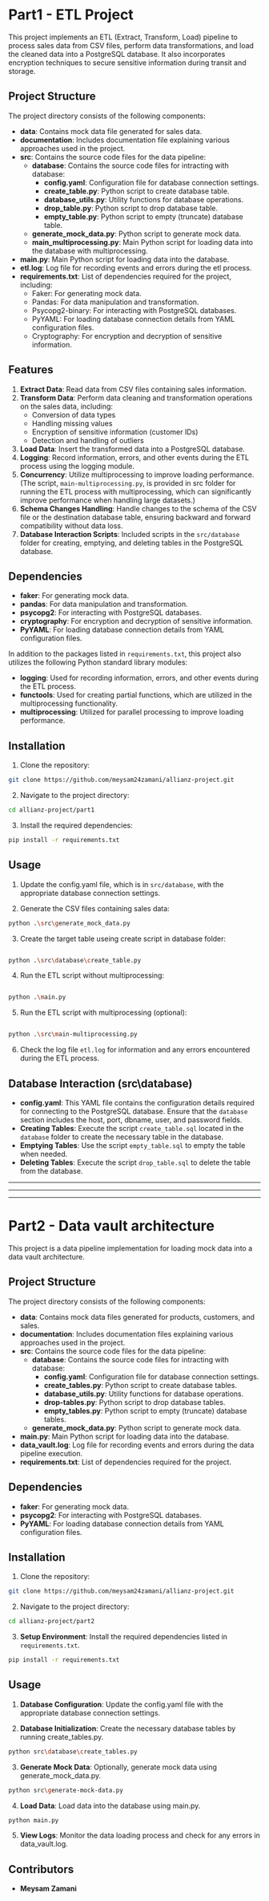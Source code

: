 # Part1 - ETL Project

This project implements an ETL (Extract, Transform, Load) pipeline to process sales data from CSV files, perform data transformations, and load the cleaned data into a PostgreSQL database. It also incorporates encryption techniques to secure sensitive information during transit and storage.

## Project Structure

The project directory consists of the following components:

- **data**: Contains mock data file generated for sales data.
- **documentation**: Includes documentation file explaining various approaches used in the project.
- **src**: Contains the source code files for the data pipeline:
  - **database**: Contains the source code files for intracting with database:
    - **config.yaml**: Configuration file for database connection settings.
    - **create_table.py**: Python script to create database table.
    - **database_utils.py**: Utility functions for database operations.
    - **drop_table.py**: Python script to drop database table.
    - **empty_table.py**: Python script to empty (truncate) database table.
  - **generate_mock_data.py**: Python script to generate mock data.
  - **main_multiprocessing.py**: Main Python script for loading data into the database with multiprocessing.
- **main.py**: Main Python script for loading data into the database.
- **etl.log**: Log file for recording events and errors during the etl process.
- **requirements.txt**: List of dependencies required for the project, including:
  - Faker: For generating mock data.
  - Pandas: For data manipulation and transformation.
  - Psycopg2-binary: For interacting with PostgreSQL databases.
  - PyYAML: For loading database connection details from YAML configuration files.
  - Cryptography: For encryption and decryption of sensitive information.

## Features

1. **Extract Data**: Read data from CSV files containing sales information.
2. **Transform Data**: Perform data cleaning and transformation operations on the sales data, including:
   - Conversion of data types
   - Handling missing values
   - Encryption of sensitive information (customer IDs)
   - Detection and handling of outliers
3. **Load Data**: Insert the transformed data into a PostgreSQL database.
4. **Logging**: Record information, errors, and other events during the ETL process using the logging module.
5. **Concurrency**: Utilize multiprocessing to improve loading performance. (The script, `main-multiprocessing.py`, is provided in src folder for running the ETL process with multiprocessing, which can significantly improve performance when handling large datasets.)
6. **Schema Changes Handling**: Handle changes to the schema of the CSV file or the destination database table, ensuring backward and forward compatibility without data loss.
7. **Database Interaction Scripts**: Included scripts in the `src/database` folder for creating, emptying, and deleting tables in the PostgreSQL database.

## Dependencies

- **faker**: For generating mock data.
- **pandas**: For data manipulation and transformation.
- **psycopg2**: For interacting with PostgreSQL databases.
- **cryptography**: For encryption and decryption of sensitive information.
- **PyYAML**: For loading database connection details from YAML configuration files.

In addition to the packages listed in `requirements.txt`, this project also utilizes the following Python standard library modules:

- **logging**: Used for recording information, errors, and other events during the ETL process.
- **functools**: Used for creating partial functions, which are utilized in the multiprocessing functionality.
- **multiprocessing**: Utilized for parallel processing to improve loading performance.

## Installation

1. Clone the repository:

```bash
git clone https://github.com/meysam24zamani/allianz-project.git
```

2. Navigate to the project directory:

```bash
cd allianz-project/part1
```

3. Install the required dependencies:

```bash
pip install -r requirements.txt
```

## Usage

1. Update the config.yaml file, which is in `src/database`, with the appropriate database connection settings.

2. Generate the CSV files containing sales data:

```bash
python .\src\generate_mock_data.py
```

3. Create the target table useing create script in database folder:

```bash

python .\src\database\create_table.py

```

4. Run the ETL script without multiprocessing:

```bash

python .\main.py

```

5. Run the ETL script with multiprocessing (optional):

```bash

python .\src\main-multiprocessing.py

```

6. Check the log file `etl.log` for information and any errors encountered during the ETL process.


## Database Interaction (src\database)

- **config.yaml**: This YAML file contains the configuration details required for connecting to the PostgreSQL database. Ensure that the `database` section includes the host, port, dbname, user, and password fields.
- **Creating Tables**: Execute the script `create_table.sql` located in the `database` folder to create the necessary table in the database.
- **Emptying Tables**: Use the script `empty_table.sql` to empty the table when needed.
- **Deleting Tables**: Execute the script `drop_table.sql` to delete the table from the database.

---------------------------------------------------------------------------------------------
---------------------------------------------------------------------------------------------
---------------------------------------------------------------------------------------------

# Part2 - Data vault architecture

This project is a data pipeline implementation for loading mock data into a data vault architecture.

## Project Structure

The project directory consists of the following components:

- **data**: Contains mock data files generated for products, customers, and sales.
- **documentation**: Includes documentation files explaining various approaches used in the project.
- **src**: Contains the source code files for the data pipeline:
  - **database**: Contains the source code files for intracting with database:
    - **config.yaml**: Configuration file for database connection settings.
    - **create_tables.py**: Python script to create database tables.
    - **database_utils.py**: Utility functions for database operations.
    - **drop-tables.py**: Python script to drop database tables.
    - **empty_tables.py**: Python script to empty (truncate) database tables.
  - **generate_mock_data.py**: Python script to generate mock data.
- **main.py**: Main Python script for loading data into the database.
- **data_vault.log**: Log file for recording events and errors during the data pipeline execution.
- **requirements.txt**: List of dependencies required for the project.


## Dependencies

- **faker**: For generating mock data.
- **psycopg2**: For interacting with PostgreSQL databases.
- **PyYAML**: For loading database connection details from YAML configuration files.

## Installation

1. Clone the repository:

```bash
git clone https://github.com/meysam24zamani/allianz-project.git
```

2. Navigate to the project directory:

```bash
cd allianz-project/part2
```

3. **Setup Environment**: Install the required dependencies listed in `requirements.txt`.

```bash
pip install -r requirements.txt
```

## Usage

1. **Database Configuration**: Update the config.yaml file with the appropriate database connection settings.

2. **Database Initialization**: Create the necessary database tables by running create_tables.py.

```bash
python src\database\create_tables.py
```

3. **Generate Mock Data**: Optionally, generate mock data using generate_mock_data.py.

```bash
python src\generate-mock-data.py
```

4. **Load Data**: Load data into the database using main.py.

```bash
python main.py
```

5. **View Logs**: Monitor the data loading process and check for any errors in data_vault.log.


## Contributors

- **Meysam Zamani**